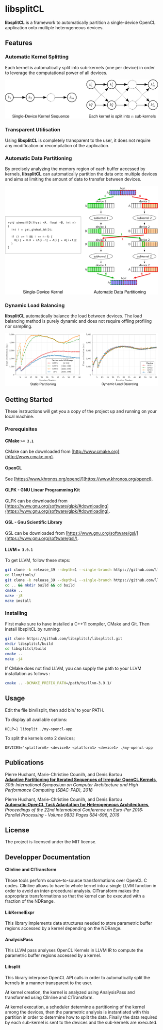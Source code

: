# libsplitCL

**libsplitCL** is a framework to automatically partition a single-device OpenCL application onto multiple heterogeneous devices.

## Features

### Automatic Kernel Splitting

Each kernel is automatically split into sub-kernels (one per device) in order to leverage the computational power of all devices.

![](resources/kernelsplitting.png) 

### Transparent Utilisation

Using **libsplitCL** is completely transparent to the user, it does not require any modification or recompilation of the application.

### Automatic Data Partitioning

By precisely analyzing the memory region of each buffer accessed by kernels, **libsplitCL** can automatically partition the data onto multiple devices and aims at limiting the amount of data to transfer between devices.

![](resources/datapartitioning.png) 

### Dynamic Load Balancing

**libsplitCL** automatically balance the load between devices.
The load balancing method is purely dynamic and does not require offling profiling nor sampling.

![](resources/dynamicloadbalancing.png) 

## Getting Started

These instructions will get you a copy of the project up and running on your local machine.

### Prerequisites

#### CMake `>= 3.1`

CMake can be downloaded from [http://www.cmake.org](http://www.cmake.org).

#### OpenCL
See [https://www.khronos.org/opencl/](https://www.khronos.org/opencl).

#### GLPK - GNU Linear Programming Kit
GLPK can be downloaded from [https://www.gnu.org/software/glpk/#downloading](https://www.gnu.org/software/glpk/#downloading).

#### GSL - Gnu Scientific Library
GSL can be downloaded from [https://www.gnu.org/software/gsl/](https://www.gnu.org/software/gsl/).

#### LLVM `= 3.9.1`

To get LLVM, follow these steps:

```bash
git clone -b release_39 --depth=1 --single-branch https://github.com/llvm-mirror/llvm.git llvm
cd llvm/tools/
git clone -b release_39 --depth=1 --single-branch https://github.com/llvm-mirror/clang.git clang
cd .. && mkdir build && cd build
cmake ..
make -j8
make install 
```

### Installing

First make sure to have installed a C++11 compiler, CMake and Git. Then install libsplitCL by running:

```bash
git clone https://github.com/libsplitcl/libsplitcl.git
mkdir libsplitcl/build
cd libsplitcl/build
cmake ..
make -j4
```

If CMake does not find LLVM, you can supply the path to your LLVM installation as follows  :
```bash
cmake .. -DCMAKE_PREFIX_PATH=/path/to/llvm-3.9.1/
```

## Usage
Edit the file bin/lisplit, then add bin/ to your PATH.

To display all available options:

```
HELP=1 libsplit ./my-opencl-app
```

To split the kernels onto 2 devices;

```
DEVICES="<platform0> <device0> <platform1> <device1> ./my-opencl-app
```


## Publications

Pierre Huchant,	Marie-Christine Counilh, and Denis Bartou  
**[Adaptive Partitioning for Iterated Sequences of Irregular OpenCL Kernels](https://doi.org/10.1109/CAHPC.2018.8645867)**,  
*30th International Symposium on Computer Architecture and High Performance Computing (SBAC-PAD), 2018*

Pierre Huchant,	Marie-Christine Counilh, and Denis Bartou  
**[Automatic OpenCL Task Adaptation for Heterogeneous Architectures](https://doi.org/10.1007/978-3-319-43659-3_50)**,  
*Proceedings of the 22nd International Conference on Euro-Par 2016: Parallel Processing - Volume 9833 Pages 684-696, 2016*

## License
The project is licensed under the MIT license.

## Developper Documentation
#### ClInline and ClTransform

Those tools perform source-to-source transformations over OpenCL C codes.
ClInline allows to have to whole kernel into a single LLVM function in
order to avoid an inter-procedural analysis.
ClTransform makes the appropriate transformations so that the kernel can be
executed with a fraction of the NDRange.

#### LibKernelExpr

This library implements data structures needed to store parametric buffer
regions accessed by a kernel depending on the NDRange.

#### AnalysisPass

This LLVM pass analyses OpenCL Kernels in LLVM IR to compute the parametric buffer regions accessed by a kernel.

#### Libsplit

This library interpose OpenCL API calls in order to automatically split the
kernels in a manner transparent to the user.

At kernel creation, the kernel is analyzed using AnalysisPass and transformed
using ClInline and ClTransform.

At kernel execution, a scheduler determine a partitioning of the kernel among
the devices, then the parametric analysis is instantiated with this partition in
order to determine how to split the data. Finally the data required by each
sub-kernel is sent to the devices and the sub-kernels are executed.